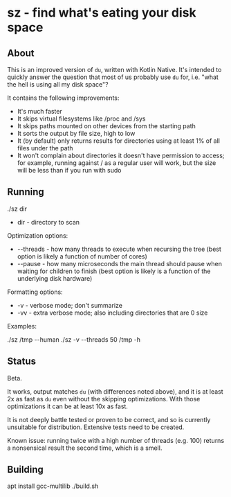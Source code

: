# sz - find what's eating your disk space

## About

This is an improved version of `du`, written with Kotlin Native. It's intended to quickly answer the question that most of us
probably use `du` for, i.e. "what the hell is using all my disk space"?

It contains the following improvements:
* It's much faster
* It skips virtual filesystems like /proc and /sys
* It skips paths mounted on other devices from the starting path
* It sorts the output by file size, high to low
* It (by default) only returns results for directories using at least 1% of all files under the path
* It won't complain about directories it doesn't have permission to access; for example, running against / as a regular user will work, but the size will be less than if you run with sudo

## Running

./sz dir

* dir - directory to scan

Optimization options:
* --threads - how many threads to execute when recursing the tree (best option is likely a function of number of cores)
* --pause - how many microseconds the main thread should pause when waiting for children to finish (best option is likely is a function of the underlying disk hardware)

Formatting options:
* -v - verbose mode; don't summarize 
* -vv - extra verbose mode; also including directories that are 0 size

Examples:

./sz /tmp --human 
./sz -v --threads 50 /tmp -h  

## Status

Beta.

It works, output matches `du` (with differences noted above), and it is at least 2x as fast as `du` even without 
the skipping optimizations. With those optimizations it can be at least 10x as fast. 

It is not deeply battle tested or proven to be correct, and so is currently unsuitable for distribution. Extensive
tests need to be created.

Known issue: running twice with a high number of threads (e.g. 100) returns a nonsensical result the second time, which 
is a smell. 

## Building

apt install gcc-multilib
./build.sh
